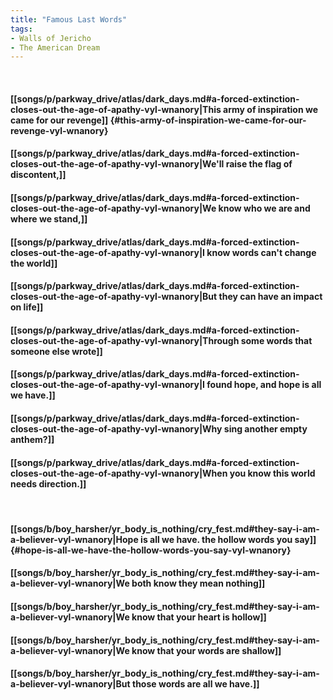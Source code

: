 ```yaml
---
title: "Famous Last Words"
tags:
- Walls of Jericho
- The American Dream
---
```

&nbsp;
#### [[songs/p/parkway_drive/atlas/dark_days.md#a-forced-extinction-closes-out-the-age-of-apathy-vyl-wnanory|This army of inspiration we came for our revenge]] {#this-army-of-inspiration-we-came-for-our-revenge-vyl-wnanory}
#### [[songs/p/parkway_drive/atlas/dark_days.md#a-forced-extinction-closes-out-the-age-of-apathy-vyl-wnanory|We'll raise the flag of discontent,]]
#### [[songs/p/parkway_drive/atlas/dark_days.md#a-forced-extinction-closes-out-the-age-of-apathy-vyl-wnanory|We know who we are and where we stand,]]
#### [[songs/p/parkway_drive/atlas/dark_days.md#a-forced-extinction-closes-out-the-age-of-apathy-vyl-wnanory|I know words can't change the world]]
#### [[songs/p/parkway_drive/atlas/dark_days.md#a-forced-extinction-closes-out-the-age-of-apathy-vyl-wnanory|But they can have an impact on life]]
#### [[songs/p/parkway_drive/atlas/dark_days.md#a-forced-extinction-closes-out-the-age-of-apathy-vyl-wnanory|Through some words that someone else wrote]]
#### [[songs/p/parkway_drive/atlas/dark_days.md#a-forced-extinction-closes-out-the-age-of-apathy-vyl-wnanory|I found hope, and hope is all we have.]]
#### [[songs/p/parkway_drive/atlas/dark_days.md#a-forced-extinction-closes-out-the-age-of-apathy-vyl-wnanory|Why sing another empty anthem?]]
#### [[songs/p/parkway_drive/atlas/dark_days.md#a-forced-extinction-closes-out-the-age-of-apathy-vyl-wnanory|When you know this world needs direction.]]
&nbsp;
#### [[songs/b/boy_harsher/yr_body_is_nothing/cry_fest.md#they-say-i-am-a-believer-vyl-wnanory|Hope is all we have. the hollow words you say]] {#hope-is-all-we-have-the-hollow-words-you-say-vyl-wnanory}
#### [[songs/b/boy_harsher/yr_body_is_nothing/cry_fest.md#they-say-i-am-a-believer-vyl-wnanory|We both know they mean nothing]]
#### [[songs/b/boy_harsher/yr_body_is_nothing/cry_fest.md#they-say-i-am-a-believer-vyl-wnanory|We know that your heart is hollow]]
#### [[songs/b/boy_harsher/yr_body_is_nothing/cry_fest.md#they-say-i-am-a-believer-vyl-wnanory|We know that your words are shallow]]
#### [[songs/b/boy_harsher/yr_body_is_nothing/cry_fest.md#they-say-i-am-a-believer-vyl-wnanory|But those words are all we have.]]
